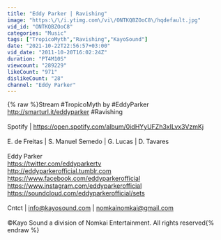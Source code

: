 ```yaml
---
title: "Eddy Parker | Ravishing"
image: "https:\/\/i.ytimg.com\/vi\/ONTKQBZOoC8\/hqdefault.jpg"
vid_id: "ONTKQBZOoC8"
categories: "Music"
tags: ["TropicoMyth","Ravishing","KayoSound"]
date: "2021-10-22T22:56:57+03:00"
vid_date: "2011-10-20T16:02:24Z"
duration: "PT4M10S"
viewcount: "289229"
likeCount: "971"
dislikeCount: "28"
channel: "Eddy Parker"
---
```

{% raw %}Stream #TropicoMyth by #EddyParker <a rel="nofollow" target="blank" href="http://smarturl.it/eddyparker">http://smarturl.it/eddyparker</a> #Ravishing<br /><br />Spotify | <a rel="nofollow" target="blank" href="https://open.spotify.com/album/0idHYyUFZh3xILvx3VzmKj">https://open.spotify.com/album/0idHYyUFZh3xILvx3VzmKj</a><br /><br />E. de Freitas | S. Manuel Semedo | G. Lucas | D. Tavares<br /><br />Eddy Parker <br /><a rel="nofollow" target="blank" href="https://twitter.com/eddyparkertv">https://twitter.com/eddyparkertv</a><br /><a rel="nofollow" target="blank" href="http://eddyparkerofficial.tumblr.com">http://eddyparkerofficial.tumblr.com</a><br /><a rel="nofollow" target="blank" href="https://www.facebook.com/eddyparkerofficial">https://www.facebook.com/eddyparkerofficial</a><br /><a rel="nofollow" target="blank" href="https://www.instagram.com/eddyparkerofficial">https://www.instagram.com/eddyparkerofficial</a><br /><a rel="nofollow" target="blank" href="https://soundcloud.com/eddyparkerofficial/sets">https://soundcloud.com/eddyparkerofficial/sets</a><br /><br />Cntct | info@kayosound.com | nomkainomkai@gmail.com<br /><br />©Kayo Sound a division of Nomkai Entertainment. All rights reserved{% endraw %}
